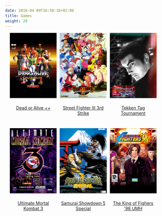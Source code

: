 ```yaml
---
date: 2016-04-09T16:50:16+02:00
title: Games
weight: 20
---
```


<div>
  <figure style="margin-top: 0px; margin-bottom:0px; margin-right:1%; margin-left:3%; float:left; width:30.0%">
   <a href="/envs/games/doapp/"><img style="margin-bottom: 20px;" src="/images/envs/doapp.jpg">
   <figcaption align="middle">Dead or Alive ++</figcaption></a>
  </figure>                                                                       
  <figure style="margin-top: 0px; margin-bottom:0px; margin-right:1%; margin-left:1%; float:left; width:30.0%;">
   <a href="/envs/games/sfiii3n/"><img style="margin-bottom: 20px;" src="/images/envs/sfiii3n.jpg">
   <figcaption align="middle">Street Fighter III 3rd Strike</figcaption></a>
  </figure>                                                                       
  <figure style="margin-top: 0px; margin-bottom:40px; margin-right:auto; margin-left:1%; float:left; width:30.0%;">
   <a href="/envs/games/tektagt/"><img style="margin-bottom: 20px;" src="/images/envs/tektagt.jpg">
   <figcaption align="middle">Tekken Tag Tournament</figcaption></a>
  </figure>                                                                       
</div>
<div>
  <figure style="margin-top: 0px; margin-bottom:0px; margin-right:1%; margin-left:3%; float:left; width:30.0%;">
   <a href="/envs/games/umk3/"><img style="margin-bottom: 20px;" src="/images/envs/umk3.jpg">
   <figcaption align="middle">Ultimate Mortal Kombat 3</figcaption></a>
  </figure>                                                                       
  <figure style="margin-top: 0px; margin-bottom:0px; margin-right:1%; margin-left:1%; float:left; width:30.0%;">
   <a href="/envs/games/samsh5sp/"><img style="margin-bottom: 20px;" src="/images/envs/samsh5sp.jpg">
   <figcaption align="middle">Samurai Showdown 5 Special</figcaption></a>        
  </figure>                                                                       
  <figure style="margin-top: 0px; margin-bottom:0px; margin-right:auto; margin-left:1%; float:left; width:30.0%;">
   <a href="/envs/games/kof98umh/"><img style="margin-bottom: 20px;" src="/images/envs/kof98umh.jpg">
   <figcaption align="middle">The King of Fighers '98 UMH</figcaption></a>
  </figure>                                                                       
</div>
